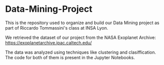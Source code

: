 # Data-Mining-Project

This is the repository used to organize and build our Data Mining project as part of Riccardo Tommassini's class at INSA Lyon.

We retrieved the dataset of our project from the NASA Exoplanet Archive: https://exoplanetarchive.ipac.caltech.edu/

The data was analyzed using techniques like clustering and clasiffication. The code for both of them is present in the Jupyter Notebooks.
